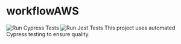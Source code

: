 # workflowAWS

![Run Cypress Tests](https://github.com/ristoxxx/workflowAWS/actions/workflows/cypress-tests.yml/badge.svg)
![Run Jest Tests](https://github.com/ristoxxx/workflowAWS/actions/workflows/jest-tests.yml/badge.svg)
This project uses automated Cypress testing to ensure quality.
